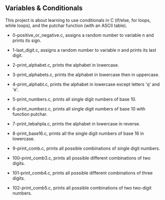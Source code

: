 ## Variables & Conditionals

This project is about learning to use conditionals in C (if/else, for loops, while loops), and the putchar function (with an ASCII table).

* 0-positive_or_negative.c, assigns a random number to variable n and prints its sign.

* 1-last_digit.c, assigns a random number to variable n and prints its last digit.

* 2-print_alphabet.c, prints the alphabet in lowercase.

* 3-print_alphabets.c, prints the alphabet in lowercase then in uppercase.

* 4-print_alphabt.c, prints the alphabet in lowercase except letters 'q' and 'e'.

* 5-print_numbers.c, prints all single digit numbers of base 10.

* 6-print_numberz.c, prints all single digit numbers of base 10 with function putchar.

* 7-print_tebahpla.c, prints the alphabet in lowercase in reverse.

* 8-print_base16.c, prints all the single digit numbers of base 16 in lowercase.

* 9-print_comb.c, prints all possible combinations of single digit numbers.

* 100-print_comb3.c, prints all possible different combinations of two digits.

* 101-print_comb4.c, prints all possible different combinations of three digits.

* 102-print_comb5.c, prints all possible combinations of two two-digit numbers.
